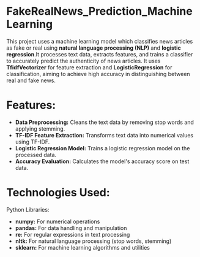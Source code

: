 # FakeRealNews_Prediction_Machine Learning
This project uses a machine learning model which classifies news articles as fake or real using **natural language processing (NLP)** and **logistic regression**.It processes text data, extracts features, and trains a classifier to accurately predict the authenticity of news articles. It uses **TfidfVectorizer** for feature extraction and **LogisticRegression** for classification, aiming to achieve high accuracy in distinguishing between real and fake news.

# Features:
 - **Data Preprocessing:** Cleans the text data by removing stop words and applying stemming.
 - **TF-IDF Feature Extraction:** Transforms text data into numerical values using TF-IDF.
 - **Logistic Regression Model:** Trains a logistic regression model on the processed data.
 - **Accuracy Evaluation:** Calculates the model's accuracy score on test data.

# Technologies Used:
Python Libraries:
- **numpy:** For numerical operations
- **pandas:** For data handling and manipulation
- **re:** For regular expressions in text processing
- **nltk:** For natural language processing (stop words, stemming)
- **sklearn:** For machine learning algorithms and utilities


